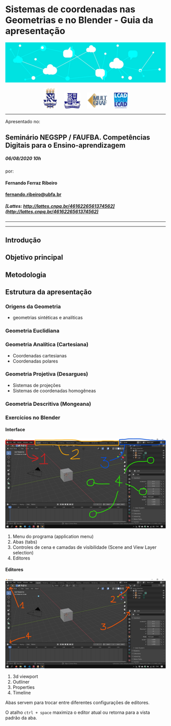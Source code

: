 # Sistemas de coordenadas nas Geometrias e no Blender - Guia da apresentação

![imagem01](./figs/header_seminario.jpeg)




<p style="text-align:center;">
  <img src="./figs/UFBA.png" height="65" />
&emsp;
  <img src="./figs/faufba.jpg" height="50" /> 
&emsp;
  <img src="./figs/multigraf.png" height="50" />
&emsp;
  <img src="./figs/LCAD.jpg" height="50" />

</p>



_____
Apresentado no:
## Seminário NEGSPP / FAUFBA. Competências Digitais para o Ensino-aprendizagem
##### 06/08/2020 10h
por:
#### Fernando Ferraz Ribeiro
#### fernando.ribeiro@ubfa.br
##### [Lattes: http://lattes.cnpq.br/4616226561374562](http://lattes.cnpq.br/4616226561374562)
_____
_____

## Introdução

## Objetivo principal

## Metodologia

## Estrutura da apresentação

### Origens da Geometria

  * geometrias sintéticas e analíticas

### Geometria Euclidiana

### Geometria Analítica (Cartesiana)

  * Coordenadas cartesianas
  * Coordenadas polares

### Geometria Projetiva (Desargues)

  * Sistemas de projeções
  * Sistemas de coordenadas homogêneas

### Geometria Descritiva (Mongeana)



### Exercícios no Blender

#### Interface
![interface](./figs/imgBlender/blenderInterface.jpg)

1. Menu do programa (application menu)
2. Abas (tabs)
3. Controles de cena e camadas de visibilidade (Scene and View Layer selection)
4. Editores

#### Editores

![Editores](./figs/imgBlender/blendeditors.jpg)


  1. 3d viewport
  2. Outliner
  3. Properties
  4. Timeline

Abas servem para trocar entre diferentes configurações de editores.

O atalho ``ctrl + space`` maximiza o editor atual ou retorna para a vista padrão da aba.
